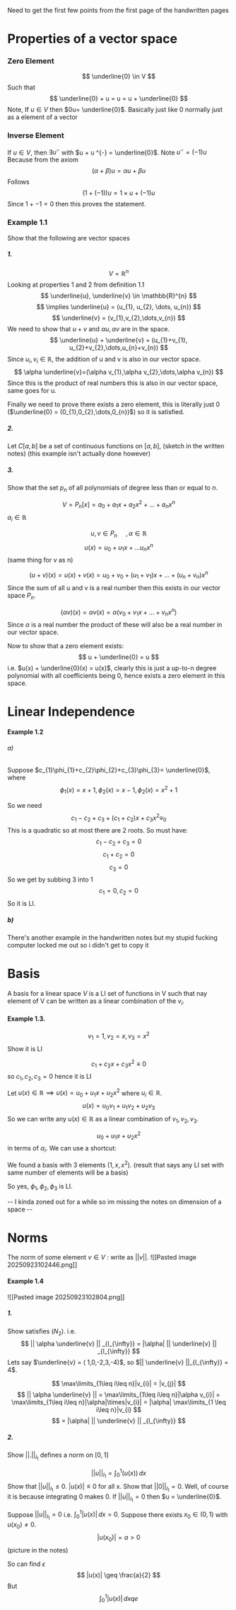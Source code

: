 
Need to get the first few points from the first page of the handwritten pages

# Properties of a vector space
### Zero Element

$$
\underline{0} \in V
$$
Such that $$
\underline{0} + u = u = u + \underline{0}
$$
Note, If $u \in V$ then $0u= \underline{0}$. Basically just like 0 normally just as a element of a vector

### Inverse Element

If $u \in V$, then $\exists u^{-}$ with $u + u ^{-} = \underline{0}$.
Note $u^{-} = (-1)u$ Because from the axiom $$
(\alpha + \beta)u = \alpha u + \beta u
$$
Follows
$$
(1 +(-1))u= 1\times u + (-1)u
$$
Since $1 + -1 = 0$ then this proves the statement.

### Example 1.1

Show that the following are vector spaces

##### 1.

$$
V = \mathbb{R}^{n}
$$
Looking at properties 1 and 2 from definition 1.1 
$$
\underline{u}, \underline{v} \in \mathbb{R}^{n}
$$
$$
\implies \underline{u} = (u_{1}, u_{2}, \dots, u_{n})
$$
$$
\underline{v} = (v_{1},v_{2},\dots,v_{n})
$$
We need to show that $u + v$ and $\alpha u, \alpha v$ are in the space.
$$
\underline{u} + \underline{v} = (u_{1}+v_{1}, u_{2}+v_{2},\dots,u_{n}+v_{n})
$$
Since $u_{i},v_{i} \in \mathbb{R}$, the addition of u and v is also in our vector space.
$$
\alpha \underline{v}=(\alpha v_{1},\alpha v_{2},\dots,\alpha v_{n})
$$
Since this is the product of real numbers this is also in our vector space, same goes for u.

Finally we need to prove there exists a zero element, this is literally just 0 ($\underline{0} = (0_{1},0_{2},\dots,0_{n})$) so it is satisfied.
##### 2.
Let $C[a,b]$ be a set of continuous functions on $[a,b]$, (sketch in the written notes) (this example isn't actually done however)

##### 3.
Show that the set $p_{n}$ of all polynomials of degree less than or equal to $n$.

$$
V = P_{n}[x] = {a_{0} + a_{1}x + a_{2}x^{2} +\dots + a_{n}x^{n}}
$$
$a_{i} \in \mathbb{R}$

$$
u,v \in P_{n} \ \ \ \ \ , \alpha \in \mathbb{R}
$$
$$
u(x) = u_{0} + u_{1}x +\dots u_{n}x^{n}
$$
(same thing for v as n)

$$
(u + v)(x) = u(x) + v(x) = u_{0} + v_{0} + (u_{1}+v_{1})x + \dots + (u_{n}+v_{n})x^{n}
$$
Since the sum of all u and v is a real number then this exists in our vector space $P_{n}$.

$$
(\alpha v)(x) = \alpha v(x) = \alpha (v_{0} + v_{1}x +\dots + v_{n}x^{n})
$$
Since $\alpha$ is a real number the product of these will also be a real number in our vector space.

Now to show that a zero element exists:
$$
u + \underline{0} = u
$$
i.e. $u(x) + \underline{0}(x) = u(x)$, clearly this is just a up-to-n degree polynomial with all coefficients being 0, hence exists a zero element in this space.

# Linear Independence

#### Example 1.2
###### a)
Suppose $c_{1}\phi_{1}+c_{2}\phi_{2}+c_{3}\phi_{3}= \underline{0}$, where
 $$
\phi_{1}(x) = x + 1, \phi_{2}(x) = x - 1, \phi_{2}(x)=x^{2}+1
$$

So we need 
$$
c_{1} -c_{2} + c_{3} + (c_{1}+c_{2})x + c_{3}x^{2} \equiv_{0}
$$
This is a quadratic so at most there are 2 roots.
So must have:
$$
c_{1} - c_{2} + c_{3} =0
$$
$$
c_{1}+c_{2} =0
$$
$$
c_{3} = 0
$$
So we get by subbing 3 into 1 
$$
c_{1}=0, c_{2} =0
$$
So it is LI.
##### b)

There's another example in the handwritten notes but my stupid fucking computer locked me out so i didn't get to copy it

# Basis

A basis for a linear space $V$ is a LI set of functions in V such that nay element of V can be written as a linear combination of the $v_{i}$.

#### Example 1.3.

$$
v_{1} = 1, v_{2} = x, v_{3} = x^{2}
$$
Show it is LI

$$
c_{1} + c_{2}x + c_{3}x^{2} \equiv 0 
$$
so $c_{1},c_{2},c_{3} = 0$ hence it is LI

Let $u(x) \in \mathbb{R} \implies u(x)=u_{0}+u_{1}x +u_{2}x^{2}$ where $u_{i} \in \mathbb{R}$.
$$
u(x) = u_{0}v_{1} + u_{1}v_{2} + u_{2}v_{3}
$$
So we can write any $u(x) \in \mathbb{R}$ as a linear combination of $v_{1},v_{2},v_{3}$.

$$
u_{0} + u_{1}x + u_{2}x^{2}
$$
in terms of $\alpha_{i}$. We can use a shortcut:

We found a basis with 3 elements $(1,x,x^{2})$. (result that says any LI set with same number of elements will be a basis)

So yes, ${\phi_{1},\phi_{2},\phi_{3}}$ is LI.


-- I kinda zoned out for a while so im missing the notes on dimension of a space --

# Norms

The norm of some element $v \in V$ : write as $|| v ||$.
![[Pasted image 20250923102446.png]]

#### Example 1.4
![[Pasted image 20250923102804.png]]
##### 1.
Show satisfies $(N_{2})$. i.e. $$
|| \alpha \underline{v} || _{l_{\infty}} = |\alpha| || \underline{v} || _{l_{\infty}}
$$
Lets say $\underline{v} = ( 1,0,-2,3,-4)$, so $|| \underline{v} ||_{l_{\infty}} = 4$.

$$
\max\limits_{1\leq i\leq n}|v_{i}| = |v_{j}|
$$
$$
|| \alpha \underline{v} || = \max\limits_{1\leq i\leq n}|\alpha v_{i}| = \max\limits_{1\leq i\leq n}|\alpha|\times|v_{i}| = |\alpha| \max\limits_{1 \leq i\leq n}|v_{i}
$$
$$
= |\alpha| || \underline{v} || _{l_{\infty}}
$$
##### 2.
Show $|| . ||_{l_{1}}$ defines a norm on $[0,1]$

$$
|| u || _{l_{1}} = \int _{0}^{1}  (u(x))\, dx
$$
Show that $|| u ||_{l_{1}} \leq 0$. $|u(x)| \leq 0$ for all x.
Show that $|| 0 ||_{l_{1}} = 0$. Well, of course it is because integrating 0 makes 0.
If $|| u ||_{l_{1}} =0$ then $u = \underline{0}$.

Suppose $|| u ||_{l_{1}} =0$ i.e. $\int _{0}^{1}|u(x)| \, dx = 0$. Suppose there exists $x_{0} \in (0,1)$ with $u(x_{0}) \neq 0$.
$$
|u(x_{0})| = a > 0
$$
(picture in the notes)

So can find $\epsilon$ $$
|u(x)| \geq \frac{a}{2}
$$
But $$
\int _{0}^{1}|u(x)| \, dx qe 
$$